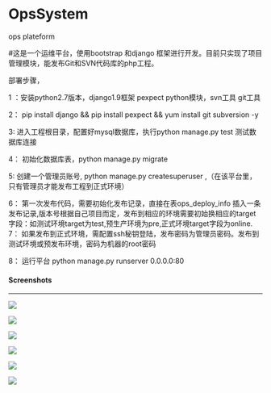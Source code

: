 # OpsSystem
ops plateform


#这是一个运维平台，使用bootstrap 和django 框架进行开发。目前只实现了项目管理模块，能发布Git和SVN代码库的php工程。

部署步骤，  

1 ：安装python2.7版本，django1.9框架  pexpect python模块，svn工具  git工具

2： pip install django  && pip install pexpect && yum install git subversion -y

3: 进入工程根目录，配置好mysql数据库，执行python manage.py test 测试数据库连接

4： 初始化数据库表，python manage.py migrate

5:  创建一个管理员账号, python manage.py createsuperuser ,（在该平台里，只有管理员才能发布工程到正式环境）

6： 第一次发布代码，需要初始化发布记录，直接在表ops_deploy_info 插入一条发布记录,版本号根据自己项目而定，发布到相应的环境需要初始换相应的target字段：如测试环境target为test,预生产环境为pre,正式环境target字段为online.
7： 如果发布到正式环境，需配置ssh秘钥登陆，发布密码为管理员密码。发布到测试环境或预发布环境，密码为机器的root密码

8： 运行平台 python manage.py runserver 0.0.0.0:80

#### Screenshots
-----------

![](https://github.com/hujingguang/OpsSystem/blob/master/screenshots/1.png)

![](https://github.com/hujingguang/OpsSystem/blob/master/screenshots/2.png)

![](https://github.com/hujingguang/OpsSystem/blob/master/screenshots/3.png)


![](https://github.com/hujingguang/OpsSystem/blob/master/screenshots/4.png)

![](https://github.com/hujingguang/OpsSystem/blob/master/screenshots/5.png)

![](https://github.com/hujingguang/OpsSystem/blob/master/screenshots/6.png)
